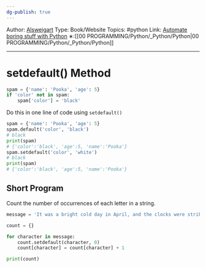 ```yaml
---
dg-publish: true
---
```

Author: [Alsweigart](https://alsweigart.com/)
Type: Book/Website
Topics: #python 
Link: [Automate boring stuff with Python](https://automatetheboringstuff.com/)
∗:[[00 PROGRAMMING/Python/_Python/Python\|00 PROGRAMMING/Python/_Python/Python]] 

---
# setdefault() Method
```python
spam = {'name': 'Pooka', 'age': 5} 
if 'color' not in spam: 
	spam['color'] = 'black'
```

Do this in one line of code using `setdefault()`

```python
spam = {'name': 'Pooka', 'age': 5}
spam.default('color', 'black')
# black
print(spam)
# {'color':'black', 'age':5, 'name':'Pooka'}
spam.setdefault('color', 'white')
# black
print(spam)
# {'color':'black', 'age':5, 'name':'Pooka'}
```


## Short Program
Count the number of occurrences of each letter in a string.

```python
message = 'It was a bright cold day in April, and the clocks were striking thirteen.'

count = {}

for character in message:
	count.setdefault(character, 0)
	count[character] = count[character] + 1

print(count)
```
